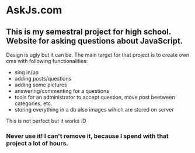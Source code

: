 # AskJs.com
## This is my semestral project for high school. Website for asking questions about JavaScript.

Design is ugly but it can be. The main target for that project is to create own cms with following functionalities:
- sing in/up
- adding posts/questions
- adding some pictures
- answering/commenting for a questions
- tools for an administrator to accept question, move post beetween categories, etc.
- storing everything in a db also images wihich are stored on server


This is not perfect but it works :D


### Never use it! I can't remove it, because I spend with that project a lot of hours.
